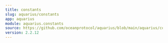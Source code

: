 ```yaml
---
title: constants
slug: aquarius/constants
app: aquarius
module: aquarius.constants
source: https://github.com/oceanprotocol/aquarius/blob/main/aquarius/constants.py
version: 2.2.12
---
```

